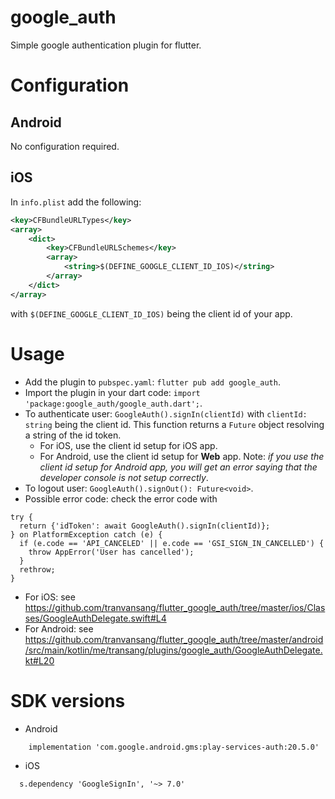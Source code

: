 # google_auth

Simple google authentication plugin for flutter.

# Configuration

## Android
No configuration required.

## iOS

In `info.plist` add the following:

```xml
<key>CFBundleURLTypes</key>
<array>
    <dict>
        <key>CFBundleURLSchemes</key>
        <array>
            <string>$(DEFINE_GOOGLE_CLIENT_ID_IOS)</string>
        </array>
    </dict>
</array>
```

with `$(DEFINE_GOOGLE_CLIENT_ID_IOS)` being the client id of your app.

# Usage

- Add the plugin to `pubspec.yaml`: `flutter pub add google_auth`.
- Import the plugin in your dart code: `import 'package:google_auth/google_auth.dart';`.
- To authenticate user: `GoogleAuth().signIn(clientId)` with `clientId: string` being the client id.
This function returns a `Future` object resolving a string of the id token.
  - For iOS, use the client id setup for iOS app.
  - For Android, use the client id setup for **Web** app. Note: *if you use the client id setup for Android app, you will get an error saying that the developer console is not setup correctly*.
- To logout user: `GoogleAuth().signOut(): Future<void>`.
- Possible error code: check the error code with
```flutter
try {
  return {'idToken': await GoogleAuth().signIn(clientId)};
} on PlatformException catch (e) {
  if (e.code == 'API_CANCELED' || e.code == 'GSI_SIGN_IN_CANCELLED') {
    throw AppError('User has cancelled');
  }
  rethrow;
}
```
  - For iOS: see https://github.com/tranvansang/flutter_google_auth/tree/master/ios/Classes/GoogleAuthDelegate.swift#L4
  - For Android: see https://github.com/tranvansang/flutter_google_auth/tree/master/android/src/main/kotlin/me/transang/plugins/google_auth/GoogleAuthDelegate.kt#L20

# SDK versions
- Android
```
    implementation 'com.google.android.gms:play-services-auth:20.5.0'
```

- iOS
```
  s.dependency 'GoogleSignIn', '~> 7.0'
```
